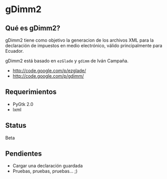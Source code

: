 gDimm2
======

Qué es gDimm2?
--------------

gDimm2 tiene como objetivo la generacion de los archivos XML para la 
declaración de impuestos en medio electrónico, válido principalmente 
para Ecuador.

gDimm2 está basado en `ezGlade` y `gdimm` de Iván Campaña.

- http://code.google.com/p/ezglade/
- http://code.google.com/p/gdimm/

Requerimientos
--------------

- PyGtk 2.0
- lxml

Status
------

Beta

Pendientes
----------

- Cargar una declaración guardada
- Pruebas, pruebas, pruebas... ;)


